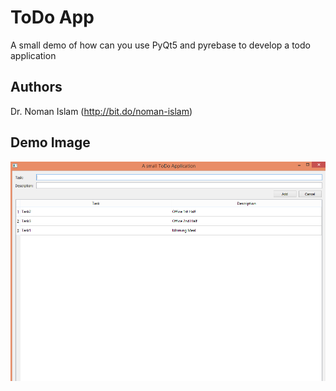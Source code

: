 # ToDo App

A small demo of how can you use PyQt5 and pyrebase to develop a todo application


## Authors

Dr. Noman Islam (http://bit.do/noman-islam)

## Demo Image

![picture](demo.png)

